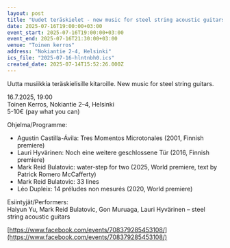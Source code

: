 ```yaml
---
layout: post
title: "Uudet teräskielet - new music for steel string acoustic guitars"
date: 2025-07-16T19:00:00+03:00
event_start: 2025-07-16T19:00:00+03:00
event_end: 2025-07-16T21:30:00+03:00
venue: "Toinen kerros"
address: "Nokiantie 2-4, Helsinki"
ics_file: "2025-07-16-hlntnbh0.ics"
created_date: 2025-07-14T15:52:26.000Z
---
```


Uutta musiikkia teräskielisille kitaroille. New music for steel string guitars.  
  
16.7.2025, 19:00  
Toinen Kerros, Nokiantie 2–4, Helsinki  
5-10€ (pay what you can)  
  
Ohjelma/Programme:  
- Agustin Castilla-Ávila: Tres Momentos Microtonales (2001, Finnish premiere)  
- Lauri Hyvärinen: Noch eine weitere geschlossene Tür (2016, Finnish premiere)  
- Mark Reid Bulatovic: water-step for two (2025, World premiere, text by Patrick Romero McCafferty)  
- Mark Reid Bulatovic: 33 lines  
- Léo Dupleix: 14 préludes non mesurés (2020, World premiere)  
  
Esiintyjät/Performers:  
Haiyun Yu, Mark Reid Bulatovic, Gon Muruaga, Lauri Hyvärinen – steel string acoustic guitars  
  
[https://www.facebook.com/events/708379285453108/](https://www.facebook.com/events/708379285453108/)
